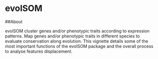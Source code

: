 # evolSOM

##About

evolSOM cluster genes and/or phenotypic traits according to expression patterns.
Map genes and/or phenotypic traits in different species to evaluate conservation
along evolution. 
This vignette details some of the most important functions of the 
evolSOM package and the overall process to analyse features displacement.

